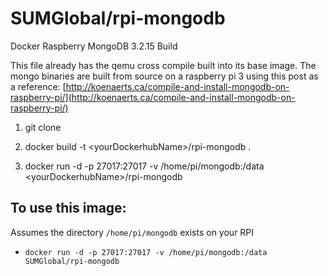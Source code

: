 # SUMGlobal/rpi-mongodb
Docker Raspberry MongoDB 3.2.15 Build

This file already has the qemu cross compile built into its base image. The mongo binaries are built from source on a raspberry pi 3 using this post as a reference: [http://koenaerts.ca/compile-and-install-mongodb-on-raspberry-pi/](http://koenaerts.ca/compile-and-install-mongodb-on-raspberry-pi/)

1) git clone

2) docker build -t &lt;yourDockerhubName&gt;/rpi-mongodb .

3) docker run -d -p 27017:27017 -v /home/pi/mongodb:/data &lt;yourDockerhubName&gt;/rpi-mongodb

## To use this image:
Assumes the directory ```/home/pi/mongodb``` exists on your RPI
- ```docker run -d -p 27017:27017 -v /home/pi/mongodb:/data SUMGlobal/rpi-mongodb```


